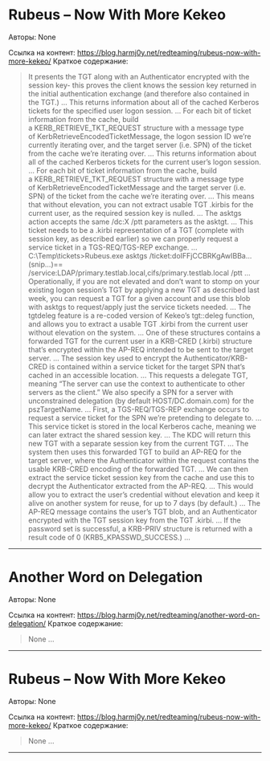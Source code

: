 # Rubeus – Now With More Kekeo

Авторы: 
None

Ссылка на контент: 
https://blog.harmj0y.net/redteaming/rubeus-now-with-more-kekeo/
Краткое содержание: 

<blockquote>
It presents the TGT along with an Authenticator encrypted with the session key- this proves the client knows the session key returned in the initial authentication exchange (and therefore also contained in the TGT.)   ...   
This returns information about all of the cached Kerberos tickets for the specified user logon session.   ...   
For each bit of ticket information from the cache, build a KERB_RETRIEVE_TKT_REQUEST structure with a message type of KerbRetrieveEncodedTicketMessage, the logon session ID we’re currently iterating over, and the target server (i.e. SPN) of the ticket from the cache we’re iterating over.   ...   
This returns information about all of the cached Kerberos tickets for the current user’s logon session.   ...   
For each bit of ticket information from the cache, build a KERB_RETRIEVE_TKT_REQUEST structure with a message type of KerbRetrieveEncodedTicketMessage and the target server (i.e. SPN) of the ticket from the cache we’re iterating over.   ...   
This means that without elevation, you can not extract usable TGT .kirbis for the current user, as the required session key is nulled.   ...   
The asktgs action accepts the same /dc:X /ptt parameters as the asktgt.   ...   
This ticket needs to be a .kirbi representation of a TGT (complete with session key, as described earlier) so we can properly request a service ticket in a TGS-REQ/TGS-REP exchange.   ...   
C:\Temp\tickets>Rubeus.exe asktgs /ticket:doIFFjCCBRKgAwIBBa...(snip...)== /service:LDAP/primary.testlab.local,cifs/primary.testlab.local /ptt   ...   
Operationally, if you are not elevated and don’t want to stomp on your existing logon session’s TGT by applying a new TGT as described last week, you can request a TGT for a given account and use this blob with asktgs to request/apply just the service tickets needed.   ...   
The tgtdeleg feature is a re-coded version of Kekeo’s tgt::deleg function, and allows you to extract a usable TGT .kirbi from the current user without elevation on the system.   ...   
One of these structures contains a forwarded TGT for the current user in a KRB-CRED (.kirbi) structure that’s encrypted within the AP-REQ intended to be sent to the target server.   ...   
The session key used to encrypt the Authenticator/KRB-CRED is contained within a service ticket for the target SPN that’s cached in an accessible location.   ...   
This requests a delegate TGT, meaning “The server can use the context to authenticate to other servers as the client.” We also specify a SPN for a server with unconstrained delegation (by default HOST/DC.domain.com) for the pszTargetName.   ...   
First, a TGS-REQ/TGS-REP exchange occurs to request a service ticket for the SPN we’re pretending to delegate to.   ...   
This service ticket is stored in the local Kerberos cache, meaning we can later extract the shared session key.   ...   
The KDC will return this new TGT with a separate session key from the current TGT.   ...   
The system then uses this forwarded TGT to build an AP-REQ for the target server, where the Authenticator within the request contains the usable KRB-CRED encoding of the forwarded TGT.   ...   
We can then extract the service ticket session key from the cache and use this to decrypt the Authenticator extracted from the AP-REQ.   ...   
This would allow you to extract the user’s credential without elevation and keep it alive on another system for reuse, for up to 7 days (by default.)   ...   
The AP-REQ message contains the user’s TGT blob, and an Authenticator encrypted with the TGT session key from the TGT .kirbi.   ...   
If the password set is successful, a KRB-PRIV structure is returned with a result code of 0 (KRB5_KPASSWD_SUCCESS.)   ...   
</blockquote>

---

# Another Word on Delegation

Авторы: 
None

Ссылка на контент: 
https://blog.harmj0y.net/redteaming/another-word-on-delegation/
Краткое содержание: 

<blockquote>
None   ...   
</blockquote>

---

# Rubeus – Now With More Kekeo

Авторы: 
None

Ссылка на контент: 
https://blog.harmj0y.net/redteaming/rubeus-now-with-more-kekeo/
Краткое содержание: 

<blockquote>
None   ...   
</blockquote>

---


